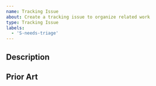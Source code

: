 ```yaml
---
name: Tracking Issue
about: Create a tracking issue to organize related work
type: Tracking Issue
labels:
  - 'S-needs-triage'
---
```


<!--
  Thank you for opening this tracking issue! Please describe the overal goal
  here. Use the GitHub "Relationships" drop-down on the left to mark the related
  issues and PRs. Feel free to also include them in the body itself if you need
  to add context.

  Feel free to remove any of the sections below if they don't seem useful.
-->

## Description

## Prior Art
